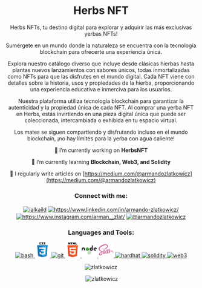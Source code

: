 <div align="center">
 
 # Herbs NFT
Herbs NFTs, tu destino digital para explorar y adquirir las más exclusivas yerbas NFTs!
 
Sumérgete en un mundo donde la naturaleza se encuentra con la tecnología blockchain para ofrecerte una experiencia única.

Explora nuestro catálogo diverso que incluye desde clásicas hierbas hasta plantas nuevos lanzamientos con sabores únicos, todas inmortalizadas como NFTs para que las disfrutes en el mundo digital. Cada NFT viene con detalles sobre la historia, usos y propiedades de la hierba, proporcionando una experiencia educativa e inmerciva para los usuarios.

Nuestra plataforma utiliza tecnología blockchain para garantizar la autenticidad y la propiedad única de cada NFT. Al comprar una yerba NFT en Herbs, estás invirtiendo en una pieza digital única que puede ser coleccionada, intercambiada o exhibida en tu espacio virtual.

Los mates se siguen compartiendo y disfrutando incluso en el mundo blockchain, ¡no hay límites para la yerba con agua caliente!

 🔭 I’m currently working on **HerbsNFT**

 🌱 I’m currently learning **Blockchain, Web3, and Solidity**

 📝 I regularly write articles on [https://medium.com/@armandozlatkowicz](https://medium.com/@armandozlatkowicz)

<h3>Connect with me:</h3>
<p>
<a href="https://twitter.com/ialkaild" target="blank"><img align="center" src="https://raw.githubusercontent.com/rahuldkjain/github-profile-readme-generator/master/src/images/icons/Social/twitter.svg" alt="ialkaild" height="30" width="40" /></a>
<a href="https://linkedin.com/in/https://www.linkedin.com/in/armando-zlatkowicz/" target="blank"><img align="center" src="https://raw.githubusercontent.com/rahuldkjain/github-profile-readme-generator/master/src/images/icons/Social/linked-in-alt.svg" alt="https://www.linkedin.com/in/armando-zlatkowicz/" height="30" width="40" /></a>
<a href="https://instagram.com/https://www.instagram.com/arman__zlat/" target="blank"><img align="center" src="https://raw.githubusercontent.com/rahuldkjain/github-profile-readme-generator/master/src/images/icons/Social/instagram.svg" alt="https://www.instagram.com/arman__zlat/" height="30" width="40" /></a>
<a href="https://medium.com/@armandozlatkowicz" target="blank"><img align="center" src="https://raw.githubusercontent.com/rahuldkjain/github-profile-readme-generator/master/src/images/icons/Social/medium.svg" alt="@armandozlatkowicz" height="30" width="40" /></a>
</p>

<h3>Languages and Tools:</h3>
<p> <a href="https://www.gnu.org/software/bash/" target="_blank" rel="noreferrer"> <img src="https://www.vectorlogo.zone/logos/gnu_bash/gnu_bash-icon.svg" alt="bash" width="40" height="40"/> </a> <a href="https://www.w3schools.com/css/" target="_blank" rel="noreferrer"> <img src="https://raw.githubusercontent.com/devicons/devicon/master/icons/css3/css3-original-wordmark.svg" alt="css3" width="40" height="40"/> </a> <a href="https://git-scm.com/" target="_blank" rel="noreferrer"> <img src="https://www.vectorlogo.zone/logos/git-scm/git-scm-icon.svg" alt="git" width="40" height="40"/> </a> <a href="https://www.w3.org/html/" target="_blank" rel="noreferrer"> <img src="https://raw.githubusercontent.com/devicons/devicon/master/icons/html5/html5-original-wordmark.svg" alt="html5" width="40" height="40"/> </a> <a href="https://nodejs.org" target="_blank" rel="noreferrer"> <img src="https://raw.githubusercontent.com/devicons/devicon/master/icons/nodejs/nodejs-original-wordmark.svg" alt="nodejs" width="40" height="40"/> </a> <a href="https://sass-lang.com" target="_blank" rel="noreferrer"> <img src="https://raw.githubusercontent.com/devicons/devicon/master/icons/sass/sass-original.svg" alt="sass" width="40" height="40"/> </a> 
<a href="#" target="_blank" rel="noreferrer"> <img src="https://seeklogo.com/images/H/hardhat-logo-888739EBB4-seeklogo.com.png" alt="hardhat" width="40" height="40"/> </a>
<a href="#" target="_blank" rel="noreferrer"> <img src="https://download.logo.wine/logo/Solidity/Solidity-Logo.wine.png" alt="solidity" width="40" height="40"/> </a>
 <a href="#" target="_blank" rel="noreferrer"> <img src="https://cdn.icon-icons.com/icons2/3915/PNG/512/webdotjs_logo_icon_249217.png" alt="web3" width="40" height="40"/> </a>

</p>
<p><img src="https://github-readme-stats.vercel.app/api/top-langs?username=zlatkowicz&show_icons=true&locale=en&layout=compact" alt="zlatkowicz" /></p>

<p>&nbsp;<img src="https://github-readme-stats.vercel.app/api?username=zlatkowicz&show_icons=true&locale=en" alt="zlatkowicz" /></p>
</div>
